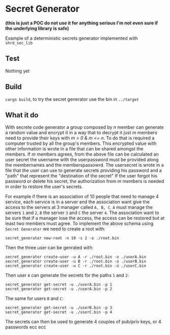# Secret Generator
**(this is just a POC do not use it for anything serious I'm not even sure if the underlying library is safe)**

Example of a deterministic secrets generator implemented with `shrd_sec_lib`

## Test
Nothing yet

## Build
`cargo build`, to try the secret generator use the bin in `../target`

## What it do
With secrete code generator a group composed by *n* member can generate a random value and encrypt it
in a way that to decrypt it just *m* members need to provide their keys with *m > 0 & m <= n*. To do
that is required a computer trusted by all the group's members. This encrypted value with other
information is wrote in a file that can be shared amongst the members. If *m* members agrees, from
the above file can be calculated an user secret the username with the userpassword must be provided
along the membernames and the memberspassowrd. The usersecret is wrote in a file that the user can
use to generate secrets providing his password and a "path" that represent the "destination of the secret"
If the user forgot his password or delete his secret, the authorization from *m* members is needed
in order to restore the user's secrets.

For example if there is an association of 10 people that need to manage 4 service, each service is
in a server and the association want give the access to the servers at 3 manager called `A, B, C`.
`A` must manage the servers `1` and `2`, `B` the server `3` and `C` the server `4`. The association
want to be sure that if a manager lose the access, the access can be restored but at least two members
must agree. To implement the above schema using `Secret Generator` we need to create a root with:
```
secret_generator new-root -n 10 -s 2 -o ./root.bin
```
Then the three user can be genrated with:
```
secret_generator create-user -u A -r ./root.bin -o ./userA.bin
secret_generator create-user -u B -r ./root.bin -o ./userB.bin
secret_generator create-user -u C -r ./root.bin -o ./userC.bin
```
Then user `A` can generate the secrets for the paths `1` and `2`:
```
secret_generator get-secret -u ./userA.bin -p 1
secret_generator get-secret -u ./userA.bin -p 2
```
The same for users `B` and `C`:
```
secret_generator get-secret -u ./userB.bin -p 3
secret_generator get-secret -u ./userC.bin -p 4
```
The secrets can then be used to generate 4 couples of pub/priv keys, or 4 passwords ecc ecc
